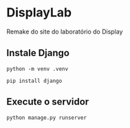 # DisplayLab
Remake do site do laboratório do Display

## Instale Django
`python -m venv .venv`

`pip install django`

## Execute o servidor
`python manage.py runserver`
